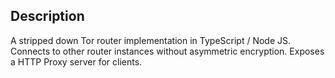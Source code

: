 Description
-----------

A stripped down Tor router implementation in TypeScript / Node JS. Connects to other router instances without asymmetric encryption. Exposes a HTTP Proxy server for clients.

